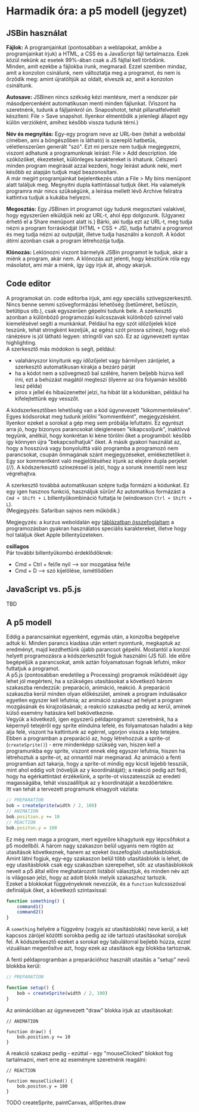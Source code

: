 # Harmadik óra: a p5 modell (jegyzet)

## JSBin használat
__Fájlok:__ A programjainkat (pontosabban a weblapokat, amikbe a programjainkat írjuk) a HTML, a CSS és a JavaScript fájl tartalmazza. Ezek közül nekünk az esetek 99%-ában csak a JS fájllal kell törődünk.  
Minden, amit ezekbe a fájlokba írunk, megmarad. Ezzel szemben mindaz, amit a konzolon csinálunk, nem változtatja meg a programot, és nem is őrződik meg: amint újratöltjük az oldalt, elveszik az, amit a konzolon csináltunk.  

__Autosave:__ JSBinen nincs székség kézi mentésre, mert a rendszer pár másodpercenként automatikusan menti minden fájlunkat. (Viszont ha szeretnénk, tudunk a fájljainkról ún. Snaposhotot, tehát pillanatfelvételt készíteni: File > Save snapshot. Ilyenkor elmentődik a jelenlegi állapot egy külön verzióként, amihez később vissza tudunk térni.)  

__Név és megnyitás:__ Egy-egy program neve az URL-ben (tehát a weboldal címében, ami a böngészőben is látható) is szereplő hatbetűs, véletlenszerűen generált "szó". Ezt mi persze nem tudjuk megjegyezni, viszont adhatunk a programunknak leírást: File > Add description. Ide szóközöket, ékezeteket, különleges karaktereket is írhatunk. Célszerű minden program megírását azzal kezdeni, hogy leírást adunk neki, mert később ez alapján tudjuk majd beazonosítani.  
A már megírt programjainkat bejelentkezés után a File > My bins menüpont alatt találjuk meg. Megnyitni dupla kattintással tudjuk őket. Ha valamelyik programra már nincs szükségünk, a leírása mellett lévő Archive feliratra kattintva tudjuk a kukába helyezni.  

__Megosztás:__ Egy JSBinen írt programot úgy tudunk megosztani valakivel, hogy egyszerűen elküldjük neki az URL-t, ahol épp dolgozunk. (Ugyanez érhető el a Share menüpont alatt is.) Bárki, aki tudja ezt az URL-t, meg tudja nézni a program forráskódját (HTML + CSS + JS), tudja futtatni a programot és meg tudja nézni az outputját, illetve tudja használni a konzolt. A kódot _átírni_ azonban csak a program létrehozója tudja.  

__Klónozás:__ Leklónozni viszont bármelyik JSBin programot le tudjuk, akár a miénk a program, akár nem. A klónozás azt jelenti, hogy készítünk róla egy másolatot, ami már a miénk, így úgy írjuk át, ahogy akarjuk.  

## Code editor
A programokat ún. code editorba írjuk, ami egy speciális szövegszerkesztő. Nincs benne semmi szövegformázási lehetőség (betűméret, betűszín, betűtípus stb.), csak egyszerűen gépelni tudunk bele. A szerkesztő azonban a különböző programozási kulcsszavak különböző színnel való kiemelésével segíti a munkánkat. Például ha egy szót időzőjelek közé teszünk, tehát stringként kezeljük, az egész szót pirosra színezi, hogy első ránézésre is jól látható legyen: stringről van szó. Ez az úgynevezett syntax highlighting.  
A szerkesztő más módokon is segít, például:  
- valahányszor kinyitunk egy időzőjelet vagy bármilyen zárójelet, a szerkesztő automatikusan kirakja a bezáró párját  
- ha a kódot nem a szövegmező bal szélére, hanem beljebb húzva kell írni, ezt a behúzást magától megteszi (ilyenre az óra folyamán később lesz példa)  
- piros x jellel és hibaüzenettel jelzi, ha hibát lát a kódunkban, például ha kifelejtettünk egy vesszőt.  

A kódszerkesztőben lehetőség van a kód úgynevezett "kikommentelésére". Egyes kódsorokat meg tudunk jelölni "kommentként", megjegyzésként. Ilyenkor ezeket a sorokat a gép meg sem próbálja lefuttatni. Ez egyrészt arra jó, hogy bizonyos parancsokat ideiglenesen "kikapcsoljunk", inaktívvá tegyünk, anélkül, hogy konkrétan ki kéne törölni őket a programból: később így könnyen újra "bekapcsolhatjuk" őket. A másik gyakori használat az, hogy a hosszúvá vagy bonyolulttá váló programba a programozó nem parancsokat, csupán önmagának szánt megjegyzéseket, emlékeztetőket ír.  
Egy sor kommentként való megjelöléséhez írjunk az elejére dupla perjelet (//). A kódszerkesztő színezéssel is jelzi, hogy a sorunk innentől nem lesz végrehajtva.  

A szerkesztő továbbá automatikusan szépre tudja formázni a kódunkat. Ez egy igen hasznos funkció, használjuk sűrűn! Az automatikus formázást a `Cmd + Shift + L` billentyűkombináció futtatja le (windowson `Ctrl + Shift + L`).  
(Megjegyzés: Safariban sajnos nem működik.)  

Megjegyzés: a kurzus weboldalán egy [táblázatban összefoglaltam](https://github.com/endreymarcell/p5-2017-spring#speciális-karakterek) a programozásban gyakran használatos speciális karaktereket, illetve hogy hol találjuk őket Apple billentyűzeteken.  

__csillagos__  
Pár további billentyűkombó érdeklődőknek:  
- Cmd + Ctrl + fel/le nyíl --> sor mozgatása fel/le  
- Cmd + D --> szó kijelölése, ismétlődően  

## JavaScript vs. p5.js

TBD

## A p5 modell

Eddig a parancsainkat egyenként, egymás után, a konzolba begépelve adtuk ki. Minden parancs kiadása után entert nyomtunk, megkaptuk az eredményt, majd kezdhettünk újabb parancsot gépelni. Mostantól a konzol helyett programozásra a kódszerkesztőt fogjuk használni (JS fül). Ide előre begépeljük a parancsokat, amik aztán folyamatosan fognak lefutni, mikor futtatjuk a programot.  
A p5.js (pontosabban eredetileg a Processing) programok működését úgy lehet jól megérteni, ha a szükséges utasításokat a következő három szakaszba rendezzük: preparáció, animáció, reakció. A preparáció szakaszba kerül minden olyan előkészület, aminek a program indulásakor egyetlen egyszer kell lefutnia; az animáció szakasz ad helyet a program mozgásának és kirajzolásának; a reakció szakaszba pedig az kerül, aminek külső esemény hatására kell bekövetkeznie.  
Vegyük a következő, igen egyszerű példaprogramot: szeretnénk, ha a képernyő tetejéről egy sprite elindulna lefelé, és folyamatosan haladni a kép alja felé, viszont ha kattintunk az egérrel, ugorjon vissza a kép tetejére. Ebben a programban a preparáció az, hogy létrehozzuk a sprite-ot (`createSprite()`) - erre mindenképp szükség van, hiszen kell a programunkba egy sprite, viszont ennek elég egyszer lefutnia, hiszen ha létrehoztuk a sprite-ot, az onnantól már megmarad. Az animáció a fenti programban azt takarja, hogy a sprite-ot mindig egy kicsit lejjebb tesszük, mint ahol eddig volt (növeljük az y koordinátáját); a reakció pedig azt fedi, hogy ha egérkattintást érzékelünk, a sprite-ot visszatesszük az eredeti magasságába, tehát visszaállítjuk az y koordinátáját a kezdőértékre.  
Itt van tehát a tervezett programunk elnagyolt vázlata:  
```JavaScript
// PREPARATION
bob = createSprite(width / 2, 100)
// ANIMATION
bob.position.y += 10
// REACTION
bob.positon.y = 100
```

Ez még nem maga a program, mert egyelőre kihagytunk egy lépcsőfokot a p5 modellből. A három nagy szakaszon belül ugyanis nem rögtön az utasítások következnek, hanem az ezeket összefoglaló utasításblokkok. Amint látni fogjuk, egy-egy szakaszon belül több utasításblokk is lehet, de egy utasításblokk csak egy szakaszban szerepelhet, sőt: az utasításblokkok neveit a p5 által előre meghatározott listából választjuk, és minden név azt is világosan jelzi, hogy az adott blokk melyik szakaszhoz tartozik.  
Ezeket a blokkokat függvényeknek nevezzük, és a `function` kulcssszóval definiáljuk őket, a következő szintaxissal:
```JavaScript
function something() {
	command1()
	command2()
}
```
A `something` helyére a függvény (vagyis az utasításblokk) neve kerül, a két kapcsos zárójel közötti sorokba pedig az ide tartozó utasításokat soroljuk fel. A kódszerkesztő ezeket a sorokat egy tabulátorral bejlebb húzza, ezzel vizuálisan megerősítve azt, hogy ezek az utasítások egy blokkba tartoznak.  

A fenti példaprogramban a preparációhoz használt utasítás a "setup" nevű blokkba kerül:  
```JavaScript
// PREPARATION

function setup() {
	bob = createSprite(width / 2, 100)
}
```

Az animációban az úgynevezett "draw" blokka írjuk az utasításokat:  
```
// ANIMATION

function draw() {
	bob.position.y += 10
}
```

A reakció szakasz pedig - ezúttal - egy "mouseClicked" blokkot fog tartalmazni, mert erre az eseményre szeretnénk reagálni:  
```
// REACTION

function mouseClicked() {
	bob.positon.y = 100
}
```

TODO createSprite, paintCanvas, allSprites.draw
